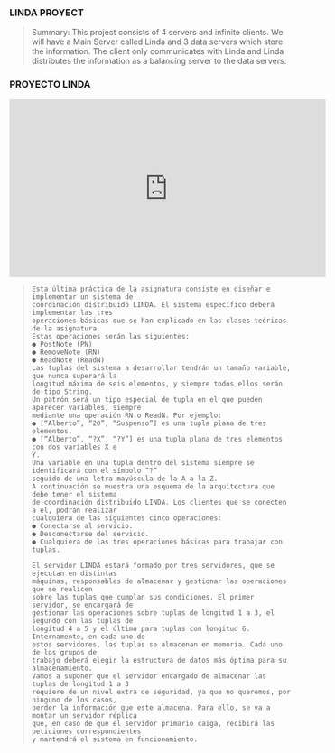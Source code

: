 ### **LINDA PROYECT**

> Summary:
> This project consists of 4 servers and infinite clients. We will have a Main Server called Linda and 3 data servers which store the information. The client only communicates with Linda and Linda distributes the information as a balancing server to the data servers.

### **PROYECTO LINDA**


<iframe width="560" height="315" src="https://www.youtube.com/embed/pNuqHhpU1TI" title="YouTube video player" frameborder="0" allow="accelerometer; autoplay; clipboard-write; encrypted-media; gyroscope; picture-in-picture; web-share" allowfullscreen></iframe>


> ```
> Esta última práctica de la asignatura consiste en diseñar e implementar un sistema de
> coordinación distribuido LINDA. El sistema específico deberá implementar las tres
> operaciones básicas que se han explicado en las clases teóricas de la asignatura.
> Estas operaciones serán las siguientes:
> ● PostNote (PN)
> ● RemoveNote (RN)
> ● ReadNote (ReadN)
> Las tuplas del sistema a desarrollar tendrán un tamaño variable, que nunca superará la
> longitud máxima de seis elementos, y siempre todos ellos serán de tipo String.
> Un patrón será un tipo especial de tupla en el que pueden aparecer variables, siempre
> mediante una operación RN o ReadN. Por ejemplo:
> ● [“Alberto”, “20”, “Suspenso”] es una tupla plana de tres elementos.
> ● [“Alberto”, “?X”, “?Y”] es una tupla plana de tres elementos con dos variables X e
> Y.
> Una variable en una tupla dentro del sistema siempre se identificará con el símbolo “?”
> seguido de una letra mayúscula de la A a la Z.
> A continuación se muestra una esquema de la arquitectura que debe tener el sistema
> de coordinación distribuido LINDA. Los clientes que se conecten a él, podrán realizar
> cualquiera de las siguientes cinco operaciones:
> ● Conectarse al servicio.
> ● Desconectarse del servicio.
> ● Cualquiera de las tres operaciones básicas para trabajar con tuplas.
>
> El servidor LINDA estará formado por tres servidores, que se ejecutan en distintas
> máquinas, responsables de almacenar y gestionar las operaciones que se realicen
> sobre las tuplas que cumplan sus condiciones. El primer servidor, se encargará de
> gestionar las operaciones sobre tuplas de longitud 1 a 3, el segundo con las tuplas de
> longitud 4 a 5 y el último para tuplas con longitud 6. Internamente, en cada uno de
> estos servidores, las tuplas se almacenan en memoria. Cada uno de los grupos de
> trabajo deberá elegir la estructura de datos más óptima para su almacenamiento.
> Vamos a suponer que el servidor encargado de almacenar las tuplas de longitud 1 a 3
> requiere de un nivel extra de seguridad, ya que no queremos, por ninguno de los casos,
> perder la información que este almacena. Para ello, se va a montar un servidor réplica
> que, en caso de que el servidor primario caiga, recibirá las peticiones correspondientes
> y mantendrá el sistema en funcionamiento.
> ```
